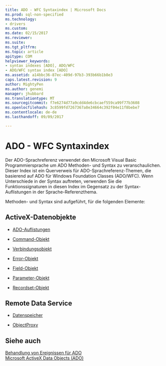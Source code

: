 ```yaml
---
title: ADO - WFC Syntaxindex | Microsoft Docs
ms.prod: sql-non-specified
ms.technology:
- drivers
ms.custom: 
ms.date: 02/15/2017
ms.reviewer: 
ms.suite: 
ms.tgt_pltfrm: 
ms.topic: article
apitype: COM
helpviewer_keywords:
- syntax indexes [ADO], ADO/WFC
- ADO/WFC syntax index [ADO]
ms.assetid: a14bbc36-87ec-409d-97b3-393b66b1b8e3
caps.latest.revision: 9
author: MightyPen
ms.author: genemi
manager: jhubbard
ms.translationtype: MT
ms.sourcegitcommit: f7e6274d77a9cdd4de6cbcaef559ca99f77b3608
ms.openlocfilehash: 3c8599fd7267367a8e34664c392f04e11f8bebe7
ms.contentlocale: de-de
ms.lasthandoff: 09/09/2017

---
```

# <a name="ado---wfc-syntax-index"></a>ADO - WFC Syntaxindex
Der ADO-Sprachreferenz verwendet den Microsoft Visual Basic Programmiersprache um ADO Methoden- und Syntax zu veranschaulichen. Dieser Index ist ein Querverweis für ADO-Sprachreferenz-Themen, die basierend auf ADO für Windows Foundation Classes (ADO/WFC). Wenn Unterschiede in der Syntax auftreten, verwenden Sie die Funktionssignaturen in diesen Index im Gegensatz zu der Syntax-Auflistungen in der Sprache-Referenzthema.  
  
 Methoden- und Syntax sind aufgeführt, für die folgenden Elemente:  
  
## <a name="activex-data-objects"></a>ActiveX-Datenobjekte  
  
-   [ADO-Auflistungen](../../../ado/reference/ado-api/collections-ado-wfc-syntax.md)  
  
-   [Command-Objekt](../../../ado/reference/ado-api/command-ado-wfc-syntax.md)  
  
-   [Verbindungsobjekt](../../../ado/reference/ado-api/connection-ado-wfc-syntax.md)  
  
-   [Error-Objekt](../../../ado/reference/ado-api/error-ado-wfc-syntax.md)  
  
-   [Field-Objekt](../../../ado/reference/ado-api/field-ado-wfc-syntax.md)  
  
-   [Parameter-Objekt](../../../ado/reference/ado-api/parameter-ado-wfc-syntax.md)  
  
-   [Recordset-Objekt](../../../ado/reference/ado-api/recordset-ado-wfc-syntax.md)  
  
## <a name="remote-data-service"></a>Remote Data Service  
  
-   [Datenspeicher](../../../ado/reference/ado-api/dataspace-ado-wfc-syntax.md)  
  
-   [ObjectProxy](../../../ado/reference/ado-api/objectproxy-ado-wfc-syntax.md)  
  
## <a name="see-also"></a>Siehe auch  
 [Behandlung von Ereignissen für ADO](../../../ado/guide/data/handling-ado-events.md)   
 [Microsoft ActiveX Data Objects (ADO)](../../../ado/microsoft-activex-data-objects-ado.md)
